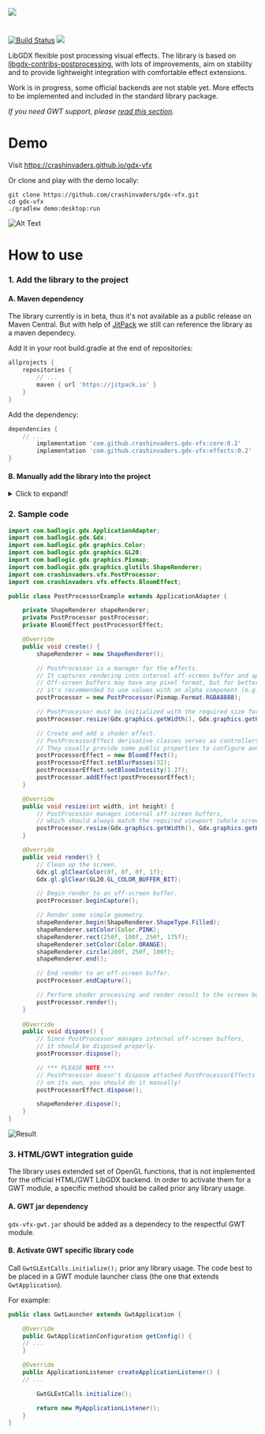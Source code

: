 ![](https://i.imgur.com/Z512PcQ.png)

# 

[![Build Status](https://travis-ci.org/crashinvaders/gdx-vfx.svg?branch=master)](https://travis-ci.org/crashinvaders/gdx-vfx)
[![](https://jitpack.io/v/crashinvaders/gdx-vfx.svg)](https://jitpack.io/#crashinvaders/gdx-vfx)

LibGDX flexible post processing visual effects. The library is based on [libgdx-contribs-postprocessing](https://github.com/manuelbua/libgdx-contribs/tree/master/postprocessing), 
with lots of improvements, aim on stability and to provide lightweight integration with comfortable effect extensions.

Work is in progress, some official backends are not stable yet.
More effects to be implemented and included in the standard library package.

_If you need GWT support, please [read this section](#gwt-integration)._

# Demo

Visit https://crashinvaders.github.io/gdx-vfx

Or clone and play with the demo locally:
```
git clone https://github.com/crashinvaders/gdx-vfx.git
cd gdx-vfx
./gradlew demo:desktop:run
```

![Alt Text](https://imgur.com/dCsVhoo.gif)


# How to use

### 1. Add the library to the project

#### A. Maven dependency
The library currently is in beta, thus it's not available as a public release on Maven Central. But with help of [JitPack](https://jitpack.io/#crashinvaders/gdx-vfx) we still can reference the library as a maven dependecy.

Add it in your root build.gradle at the end of repositories:
```gradle
allprojects {
	repositories {
		// ...
		maven { url 'https://jitpack.io' }
	}
}
```

Add the dependency:
```gradle
dependencies {
	// ...
    	implementation 'com.github.crashinvaders.gdx-vfx:core:0.2'
    	implementation 'com.github.crashinvaders.gdx-vfx:effects:0.2'
}
```

#### B. Manually add the library into the project

<details>
<summary>Click to expand!</summary>
	
##### Option 1: Local JAR artifacts
Download JAR artifacts from [releases page](https://github.com/crashinvaders/gdx-vfx/releases) and attach them to the project.
Put the downloaded `gdx-vfx-core.jar` and `gdx-vfx-effects.jar` into `/core/libs` dir and add them as dependencies.

_/core/build.gradle_:
```gradle
dependencies {
    // ...
    compile fileTree(dir: 'libs', include: ['*.jar'])
}
```

##### Option 2: Local maven archetype (useful for local build/testing)

1. Clone the repository into a local directory.
```
git clone https://github.com/crashinvaders/gdx-vfx.git
```
2. Install local maven archetype using gradle task (maven should be installed on the system and added to the PATH).
```
./gradlew gdx-vfx:core:install gdx-vfx:effects:install gdx-vfx:gwt:install
```
3. Include the library from a local maven repository.

_/core/build.gradle_:
```gradle
repositories {
    // ...
    mavenLocal()
}

dependencies {
    // ...
    compile "com.crashinvaders.vfx:gdx-vfx-core:0.+"
    compile "com.crashinvaders.vfx:gdx-vfx-effects:0.+"
}
```
</details>

### 2. Sample code

```java
import com.badlogic.gdx.ApplicationAdapter;
import com.badlogic.gdx.Gdx;
import com.badlogic.gdx.graphics.Color;
import com.badlogic.gdx.graphics.GL20;
import com.badlogic.gdx.graphics.Pixmap;
import com.badlogic.gdx.graphics.glutils.ShapeRenderer;
import com.crashinvaders.vfx.PostProcessor;
import com.crashinvaders.vfx.effects.BloomEffect;

public class PostProcessorExample extends ApplicationAdapter {

	private ShapeRenderer shapeRenderer;
	private PostProcessor postProcessor;
	private BloomEffect postProcessorEffect;

	@Override
	public void create() {
		shapeRenderer = new ShapeRenderer();

		// PostProcessor is a manager for the effects.
		// It captures rendering into internal off-screen buffer and applies a chain of defined effects.
		// Off-screen buffers may have any pixel format, but for better effect mixing
		// it's recommended to use values with an alpha component (e.g. RGBA8888 or RGBA4444).
		postProcessor = new PostProcessor(Pixmap.Format.RGBA8888);

		// PostProcessor must be initialized with the required size for internal off-screen buffers.
		postProcessor.resize(Gdx.graphics.getWidth(), Gdx.graphics.getHeight());

		// Create and add a shader effect.
		// PostProcessorEffect derivative classes serves as controllers for shader effects.
		// They usually provide some public properties to configure and control the effects.
		postProcessorEffect = new BloomEffect();
		postProcessorEffect.setBlurPasses(32);
		postProcessorEffect.setBloomIntesity(1.2f);
		postProcessor.addEffect(postProcessorEffect);
	}

	@Override
	public void resize(int width, int height) {
		// PostProcessor manages internal off-screen buffers,
		// which should always match the required viewport (whole screen in our case).
		postProcessor.resize(Gdx.graphics.getWidth(), Gdx.graphics.getHeight());
	}

	@Override
	public void render() {
		// Clean up the screen.
		Gdx.gl.glClearColor(0f, 0f, 0f, 1f);
		Gdx.gl.glClear(GL20.GL_COLOR_BUFFER_BIT);

		// Begin render to an off-screen buffer.
		postProcessor.beginCapture();

		// Render some simple geometry.
		shapeRenderer.begin(ShapeRenderer.ShapeType.Filled);
		shapeRenderer.setColor(Color.PINK);
		shapeRenderer.rect(250f, 100f, 250f, 175f);
		shapeRenderer.setColor(Color.ORANGE);
		shapeRenderer.circle(200f, 250f, 100f);
		shapeRenderer.end();

		// End render to an off-screen buffer.
		postProcessor.endCapture();

		// Perform shader processing and render result to the screen buffer.
		postProcessor.render();
	}
	
	@Override
	public void dispose() {
		// Since PostProcessor manages internal off-screen buffers,
		// it should be disposed properly.
		postProcessor.dispose();

		// *** PLEASE NOTE ***
		// PostProcessor doesn't dispose attached PostProcessorEffects
		// on its own, you should do it manually!
		postProcessorEffect.dispose();

		shapeRenderer.dispose();
	}
}
```

![Result](https://i.imgur.com/qSaIEWD.png)


### 3. HTML/GWT integration guide <a name="gwt-integration"></a>

The library uses extended set of OpenGL functions, that is not implemented for the official HTML/GWT LibGDX backend.
In order to activate them for a GWT module, a specific method should be called prior any library usage.

#### A. GWT jar dependency
`gdx-vfx-gwt.jar` should be added as a dependecy to the respectful GWT module.

#### B. Activate GWT specific library code
Call `GwtGLExtCalls.initialize();` prior any library usage. The code best to be placed in a GWT module launcher class (the one that extends `GwtApplication`).

For example:
```java
public class GwtLauncher extends GwtApplication {

    @Override
    public GwtApplicationConfiguration getConfig() {
	// ...
    }

    @Override
    public ApplicationListener createApplicationListener() {
	// ...

        GwtGLExtCalls.initialize();

        return new MyApplicationListener();
    }
}
```
